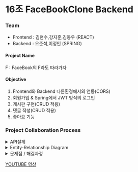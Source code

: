 # 16조 FaceBookClone Backend

### Team

+ Frontend : 김현수,강지훈,김동우 (REACT)
+ Backend :  오준석,이정인 (SPRING)

#### Project Name

F : FaceBook의 F라도 따라가자

#### Objective

1. Frontend와 Backend 다른환경에서의 연동(CORS)
2. 회원가입 & Spring에서 JWT 방식의 로그인
3. 게시판 구현(CRUD 적용)
4. 댓글 작성(CRUD 적용)
5. 좋아요 기능

### Project Collaboration Process

<details markdown = "1">
<summary>
API설계
</summary>
 <div style="width:700px; margin: auto" >

[NOTION](https://www.notion.so/5-0b6bbc932fe3490093273e632f312d9f)

### 로그인/회원가입

|기능　　　　　|Method|URL|Request|Response|
|---|---|---|---|---|
|로그인|POST|/user/login|{<br>userId: userId<br>pwd: pwd<br>}|{<br>statusCode : 200<br>responseMessage: 로그인 성공<br>jwtToken: jwtToken,<br>userId: userId<br>}|
|회원가입|POST|/user/register|{<br>userId: userId<br>pwd: pwd<br>fistName: fistName<br>lastName: lastName<br>birth: birth<br>sex: sex<br>}|{<br>firstName: firstName<br>lastName: lastName<br>sex: sex<br>birth: birth<br>id: id<br>responseMessage: responseMessage<br>userId: userId<br>statusCode: statusCode<br>result: result<br>}|
|사용자 프로필 이미지 변경|PUT|/user/info|{<br>imageUrl: imageUrl<br>}|{<br>statusCode : 200<br>responseMessage: 사용자 이미지 수정 완료<br>userId: userId<br>imageUrl: imageUrl<br>}|
|사용자 정보 조회|POST|/user/info |-|{<br>statusCode : 200<br>responseMessage: 사용자 정보 전달<br>userId: userId<br>firstName: firstName<br>lastName: lastName<br>imageUrl: imageUrl<br>}|
|전체 사용자 정보 조회|GET|/user/list|-|{<br>statusCode : 200<br>responseMessage: 사용자 리스트 전달<br>users:[{<br>userId: userId<br>firstName: firstName<br>lastName: lastName<br>imageUrl: imageUrl<br>}]<br>}|

### 게시글,댓글

|기능　　　　　|Method|URL|Request|Response|
|---|---|---|---|---|
|게시글 작성|POST|/post|{<br>content: content<br>imageUrl: imageUrl<br>}|{<br>statusCode : 200<br>responseMessage: 게시글 작성 성공<br>}|
|게시글 수정|PUT|/post/{postId}|{<br>content: content<br>imageUrl: imageUrl<br>}|{<br>post: {<br>postId: postId<br>content: content<br>imageUrl: imageUrl<br>createdAt: createdAt<br>firstName: firstName<br>lastName: lastName<br>likeCount: likeCount<br>commentCount: commentCount<br>comments: comments<br>liked: liked<br>},<br>responseMessage: <br>responseMessage<br>statusCode: <br>statusCode<br>}|
|게시글 삭제|DELETE|/post/{postId}|-|{<br>statusCode : 200<br>responseMessage: 게시글 삭제 성공<br>}|
|게시글 조회|GET|/post?page=page|-|{<br>statusCode : 200<br>responseMessage: 게시글 조회 성공<br>page: page<br>totalPage: totalPage<br>username: username<br>userImageUrl: userImageUrl<br>posts:[{<br>postId: postId<br>content: content<br>imageUrl: imageUrl<br>createdAt: createdAt<br>firstName: firstName<br>lastName: lastName<br>likeCount: likeCount<br>commentCount: commentCount<br>isLiked: isLiked<br>comments: [{<br>commentId:commentId<br>content:content<br>userImageUrl: userImageUrl<br>createdAt: createdAt<br>userId: userId<br>firstName: firstName<br>lastName: lastName}]<br>}]<br>}|
|댓글삭제|DELETE|/comment/{commentId}|-|{<br>statusCode : 200<br>responseMessage: 댓글 삭제 성공<br>postId: postId<br>}|
|댓글수정|PUT|/comment/{commentId|{<br>content: content<br>}|{<br>comment: {<br>commentId: commentId<br>content: content<br>createdAt: createdAt<br>userId: userId<br>userImageUrl: userImageUrl<br>firstName: firstName<br>lastName: lastName<br>},<br>postId: postId<br>responseMessage: 댓글 수정 성공<br>statusCode: 200<br>}|
|댓글작성|POST|/comment|{<br>content: content<br>postId: postId<br>}|{<br>statusCode : 200<br>responseMessage: 댓글 생성 성공<br>comment: {<br>commentId:commentId<br>content:content<br>userImageUrl: userImageUrl<br>createdAt: createdAt<br>userId: userId<br>firstName: firstName<br>lastName: lastName}<br>}|
|좋아요 변경|POST|/post/{postId}/like|-|{<br>isLiked: isLiked<br>statusCode : 200<br>responseMessage: 좋아요 변경 성공<br>}|

 </div></details>

<details markdown = "1">
<summary>
Entity-Relationship Diagram
</summary>
 <div>
<img src= "https://media.vlpt.us/images/junseokoo/post/982e77ed-0fde-4d5b-8dcd-3ddfed639e69/image.png">
 </div></details>


<details markdown = "1">
<summary>
문제점 / 해결과정
</summary>

- CORS Origin '*'을 했는데 왜 CORS 에러가 발생할까?

  #### CORS
  Cross-origin resource sharing(CORS)는 최초에 리소스를 제공한 출처(origin)와 다른 출처의 리소스를 요청하는 경우(cross-origin 요청), 특정 HTTP header를
  사용하여 웹 애플리케이션의 cross-origin 요청을 브라우저가 제한적으로 허용하는 정책입니다.<br>
  <br>
  프론트 측에서 CORS를 전부 허용해달라고 요청을 했었습니다. 그래서 Access-Control-Allow-Orign 에 *을 줬는데 CORS에러가 떠서 Webconfig에 있는 addCorsMappings 를
  WebSecurityConfig에 옮겨서도 해봤지만 해결되지않아 Access-Control-Allow-Origin에대해 구글링해서 해답을 찾았습니다.<br>
  원인은 아래와 같습니다.<br>

  Access-Control-Allow-Origin: *와 Access-Control-Allow-Credentials: true는 함께 사용할 수 없습니다.<br>
  CORS는 응답이 Access-Control-Allow-Credentials: true 을 가질 경우, Access-Controll-Allow-Origin의 값으로 *를 사용하지 못하게 막고 있습니다.<br>
  Access-Control-Allow-Credentials: true를 사용하는 경우는 사용자 인증이 필요한 리소스 접근이 필요한 경우인데, 만약 Access-Control-Allow-Origin: *를
  허용한다면, CSRF 공격에 매우 취약해져 악의적인 사용자가 인증이 필요한 리소스를 마음대로 접근할 수 있습니다. 그렇기 때문에 CORS 정책에서 아예 동작하지 않도록 막아버린 것입니다.<br>
  Access-Contorl-Allow-Credentials: true인 경우에는 반드시 Access-Control-Allow-Origin의 값이 하나의 origin 값으로 명시되어 있어야 정상적으로
  동작합니다.<br>

참고 : https://velog.io/@logqwerty/CORS

- 단위 테스트를 어떻게 작성해야 할까?
  <br>
  BUILD-OPERATE-CHECK 패턴 : 테스트 자료를 만들고 조작하고 결과를 확인하는 세 부분으로 테스트 코드 나누어 가독성을 높여준다. <br>
  테스트 개념을 최소화 : 하나의 테스트 메서드는 하나의 개념만 테스트하고 하나의 개념 당 assert 문 수를 최소로 줄여야 한다. <br>
  <br>

  FIRST 규칙 <br>
  Fast : 테스트는 자주 돌릴 수 있을 정도로 빨라야 한다.  <br>
  Independent : 각 테스트는 서로 의존해서는 안된다. <br>
  Repeatable : 테스트는 어떤 환경에서도 반복 가능해야 한다. <br>
  Self-Validating : 테스트가 스스로 성공과 실패를 가늠하여 결과를 내야한다. 다른 수작업이 없어야 한다. <br>
  Timely : 테스트는 적시에 작성해야 한다. 단위 테스트는 실제 코드를 구현하기 직전에 구현한다. <br>
  <br>
  기타 <br>
  BDDMockito를 사용하면 mockito 에 비해서 given-when-then 패턴에 맞게 더 직관적으로 작성할 수 있었습니다. <br>
  AssertJ의 assertThat()은 Junit에서 제공하는 assertThat() 보다 then 구간을 더 간결하게 작성할 수 있었습니다.<br>
  <br>
  참고 : https://www.baeldung.com/introduction-to-assertj <br>
  ,https://jojoldu.tistory.com/34 <br>
  ,https://docs.spring.io/spring-framework/docs/current/reference/html/testing.html#spring-mvc-test-async-requests <br>
  ,클린 코드 <br>

- 컨트롤러 단위 테스트 작성중 @AuthenticationPrincipal은 어떻게 사용할까?
  <br>
  커스텀 UserDetails 객체를 만들고

```
testUser = new User(requestDto);
mockUserDetails = new UserDetailsImpl(testUser);
```

SecurityContext에 담으면 테스트 실행시 실제 코드에서 사용되는 @AuthenticationPrincipal에 위에서 생성한 커스텀 UserDetails 객체가 주입되어 사용됩니다.

```
private void authenticated() {
    Authentication authentication = new UsernamePasswordAuthenticationToken(mockUserDetails, "", mockUserDetails.getAuthorities());
    securityContext = SecurityContextHolder.getContext();
    securityContext.setAuthentication(authentication);
}
```

    참고 : https://newbedev.com/spring-test-security-how-to-mock-authentication

</details>

[YOUTUBE 영상](https://www.youtube.com/watch?v=ZZ4QNsdwrVo) 
